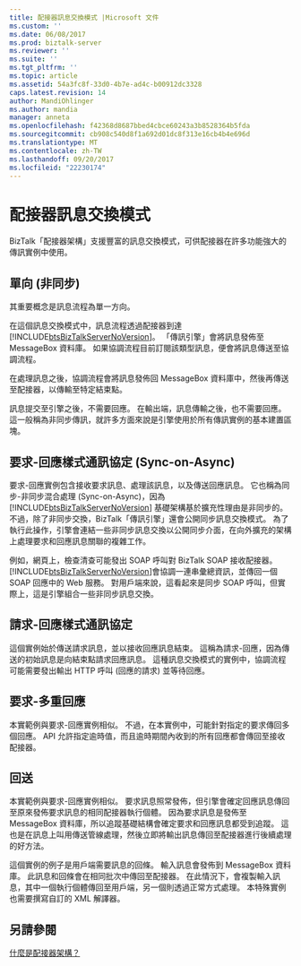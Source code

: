 ```yaml
---
title: 配接器訊息交換模式 |Microsoft 文件
ms.custom: ''
ms.date: 06/08/2017
ms.prod: biztalk-server
ms.reviewer: ''
ms.suite: ''
ms.tgt_pltfrm: ''
ms.topic: article
ms.assetid: 54a3fc8f-33d0-4b7e-ad4c-b00912dc3328
caps.latest.revision: 14
author: MandiOhlinger
ms.author: mandia
manager: anneta
ms.openlocfilehash: f42368d8687bbed4cbce60243a3b8528364b5fda
ms.sourcegitcommit: cb908c540d8f1a692d01dc8f313e16cb4b4e696d
ms.translationtype: MT
ms.contentlocale: zh-TW
ms.lasthandoff: 09/20/2017
ms.locfileid: "22230174"
---
```

# <a name="adapter-message-exchange-patterns"></a>配接器訊息交換模式
BizTalk「配接器架構」支援豐富的訊息交換模式，可供配接器在許多功能強大的傳訊實例中使用。  
  
## <a name="one-way-asynchronous"></a>單向 (非同步)  
 其重要概念是訊息流程為單一方向。  
  
 在這個訊息交換模式中，訊息流程透過配接器到達 [!INCLUDE[btsBizTalkServerNoVersion](../includes/btsbiztalkservernoversion-md.md)]。 「傳訊引擎」會將訊息發佈至 MessageBox 資料庫。 如果協調流程目前訂閱該類型訊息，便會將訊息傳送至協調流程。  
  
 在處理訊息之後，協調流程會將訊息發佈回 MessageBox 資料庫中，然後再傳送至配接器，以傳輸至特定結束點。  
  
 訊息提交至引擎之後，不需要回應。 在輸出端，訊息傳輸之後，也不需要回應。 這一般稱為非同步傳訊，就許多方面來說是引擎使用於所有傳訊實例的基本建置區塊。  
  
## <a name="request-response-style-protocols-sync-on-async"></a>要求-回應樣式通訊協定 (Sync-on-Async)  
 要求-回應實例包含接收要求訊息、處理該訊息，以及傳送回應訊息。 它也稱為同步-非同步混合處理 (Sync-on-Async)，因為 [!INCLUDE[btsBizTalkServerNoVersion](../includes/btsbiztalkservernoversion-md.md)] 基礎架構基於擴充性理由是非同步的。 不過，除了非同步交換，BizTalk「傳訊引擎」還會公開同步訊息交換模式。 為了執行此操作，引擎會連結一些非同步訊息交換以公開同步介面，在向外擴充的架構上處理要求和回應訊息關聯的複雜工作。  
  
 例如，網頁上，檢查清查可能發出 SOAP 呼叫對 BizTalk SOAP 接收配接器。 [!INCLUDE[btsBizTalkServerNoVersion](../includes/btsbiztalkservernoversion-md.md)]會協調一連串彙總資訊，並傳回一個 SOAP 回應中的 Web 服務。 對用戶端來說，這看起來是同步 SOAP 呼叫，但實際上，這是引擎組合一些非同步訊息交換。  
  
## <a name="solicit-response-style-protocols"></a>請求-回應樣式通訊協定  
 這個實例始於傳送請求訊息，並以接收回應訊息結束。 這稱為請求-回應，因為傳送的初始訊息是向結束點請求回應訊息。 這種訊息交換模式的實例中，協調流程可能需要發出輸出 HTTP 呼叫 (回應的請求) 並等待回應。  
  
## <a name="request-multiresponse"></a>要求-多重回應  
 本實範例與要求-回應實例相似。 不過，在本實例中，可能針對指定的要求傳回多個回應。 API 允許指定逾時值，而且逾時期間內收到的所有回應都會傳回至接收配接器。  
  
## <a name="loop-back"></a>回送  
 本實範例與要求-回應實例相似。 要求訊息照常發佈，但引擎會確定回應訊息傳回至原來發佈要求訊息的相同配接器執行個體。 因為要求訊息是發佈至 MessageBox 資料庫，所以追蹤基礎結構會確定要求和回應訊息都受到追蹤。 這也是在訊息上叫用傳送管線處理，然後立即將輸出訊息傳回至配接器進行後續處理的好方法。  
  
 這個實例的例子是用戶端需要訊息的回條。 輸入訊息會發佈到 MessageBox 資料庫。 此訊息和回條會在相同批次中傳回至配接器。 在此情況下，會複製輸入訊息，其中一個執行個體傳回至用戶端，另一個則透過正常方式處理。 本特殊實例也需要撰寫自訂的 XML 解譯器。  
  
## <a name="see-also"></a>另請參閱  
 [什麼是配接器架構？](../core/what-is-the-adapter-framework.md)
